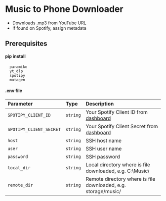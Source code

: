 
# Music to Phone Downloader

- Downloads .mp3 from YouTube URL
- If found on Spotify, assign metadata 


## Prerequisites

#### pip install

```http
  paramiko
  yt_dlp
  spotipy
  mutagen
```
#### .env file

| Parameter | Type     | Description                |
| :-------- | :------- | :------------------------- |
| `SPOTIPY_CLIENT_ID` | `string` |  Your Spotify Client ID from [dashboard](https://developer.spotify.com/dashboard) |
| `SPOTIPY_CLIENT_SECRET` | `string` | Your Spotify Client Secret from [dashboard](https://developer.spotify.com/dashboard) |
| `host` | `string` | SSH host name |
| `user` | `string` | SSH user name |
| `password` | `string` | SSH password |
| `local_dir` | `string` | Local directory where is file downloaded, e.g. C:\\Music\\ |
| `remote_dir` | `string` | Remote directory where is file downloaded, e.g. storage/music/ |


